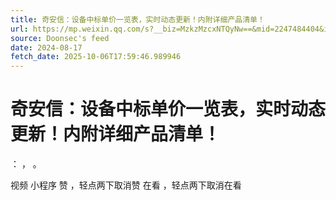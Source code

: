 ```yaml
---
title: 奇安信：设备中标单价一览表，实时动态更新！内附详细产品清单！
url: https://mp.weixin.qq.com/s?__biz=MzkzMzcxNTQyNw==&mid=2247484404&idx=1&sn=f86cf29e985349bedc3562864820faa9
source: Doonsec's feed
date: 2024-08-17
fetch_date: 2025-10-06T17:59:46.989946
---
```


# 奇安信：设备中标单价一览表，实时动态更新！内附详细产品清单！

：
，
。

视频
小程序
赞
，轻点两下取消赞
在看
，轻点两下取消在看